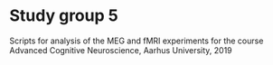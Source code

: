 # Study group 5

Scripts for analysis of the MEG and fMRI experiments for the course Advanced Cognitive Neuroscience, Aarhus University, 2019
